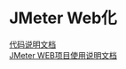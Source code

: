 # JMeter Web化

[代码说明文档](https://github.com/haifeiWu/YOUSONG/blob/master/%E4%BB%A3%E7%A0%81%E8%AF%B4%E6%98%8E%E6%96%87%E6%A1%A3.md)  
[JMeter WEB项目使用说明文档](https://github.com/haifeiWu/YOUSONG/blob/master/Jmeter%20Web%E9%A1%B9%E7%9B%AE%E4%BD%BF%E7%94%A8%E6%8C%87%E5%8D%97.md)  

